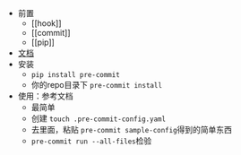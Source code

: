 - 前置
  - [[hook]]
  - [[commit]]
  - [[pip]]
- [文档](https://pre-commit.com/)
- 安装
  - `pip install pre-commit`
  - 你的repo目录下 `pre-commit install`
- 使用：参考文档
  - 最简单
  - 创建 `touch .pre-commit-config.yaml`
  - 去里面，粘贴 `pre-commit sample-config`得到的简单东西
  - `pre-commit run --all-files`检验